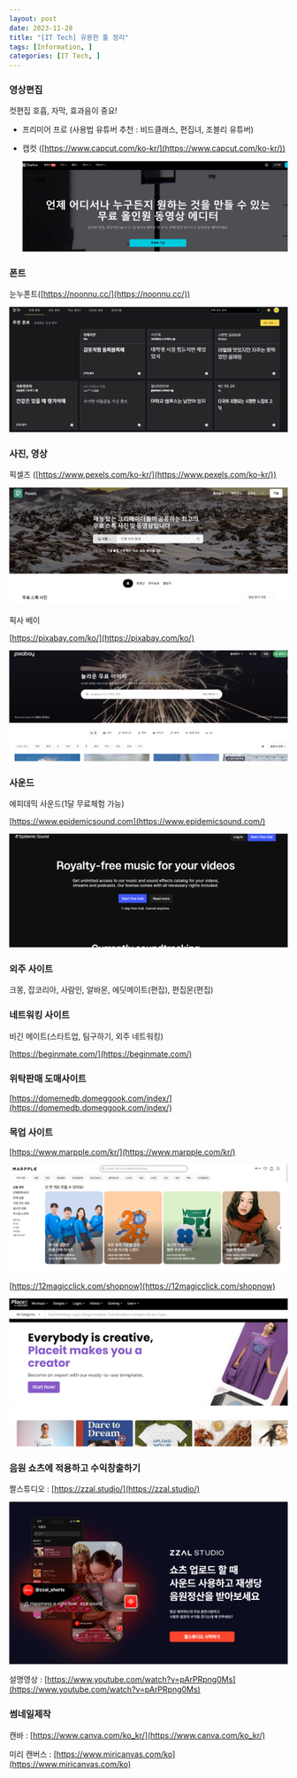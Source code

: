 ```yaml
---
layout: post
date: 2023-11-28
title: "[IT Tech] 유용한 툴 정리"
tags: [Information, ]
categories: [IT Tech, ]
---
```



### 영상편집


컷편집 호흡, 자막, 효과음이 중요!

- 프리미어 프로 (사용법 유튜버 추천 : 비드클래스, 편집녀, 조블리 유튜버)
- 캡컷 ([https://www.capcut.com/ko-kr/](https://www.capcut.com/ko-kr/))

	![0](/assets/img/2023-11-28-[IT-Tech]-유용한-툴-정리.md/0.png)



### 폰트


눈누폰트([https://noonnu.cc/](https://noonnu.cc/))


![1](/assets/img/2023-11-28-[IT-Tech]-유용한-툴-정리.md/1.png)



### 사진, 영상


픽셀즈 ([https://www.pexels.com/ko-kr/](https://www.pexels.com/ko-kr/))


![2](/assets/img/2023-11-28-[IT-Tech]-유용한-툴-정리.md/2.png)


픽사 베이


[https://pixabay.com/ko/](https://pixabay.com/ko/)


![3](/assets/img/2023-11-28-[IT-Tech]-유용한-툴-정리.md/3.png)



### 사운드


에피데믹 사운드(1달 무료체험 가능)


[https://www.epidemicsound.com](https://www.epidemicsound.com/)


![4](/assets/img/2023-11-28-[IT-Tech]-유용한-툴-정리.md/4.png)



### 외주 사이트


크몽, 잡코리아, 사람인, 알바몬, 에딧메이트(편집), 편집몬(편집)



### 네트워킹 사이트


비긴 메이트(스타트업, 팀구하기, 외주 네트워킹)


[https://beginmate.com/](https://beginmate.com/)



### 위탁판매 도매사이트


[https://domemedb.domeggook.com/index/](https://domemedb.domeggook.com/index/)



### 목업 사이트


[https://www.marpple.com/kr/](https://www.marpple.com/kr/)


![5](/assets/img/2023-11-28-[IT-Tech]-유용한-툴-정리.md/5.png)


[https://12magicclick.com/shopnow](https://12magicclick.com/shopnow)


![6](/assets/img/2023-11-28-[IT-Tech]-유용한-툴-정리.md/6.png)



### 음원 쇼츠에 적용하고 수익창출하기


짤스튜디오 : [https://zzal.studio/](https://zzal.studio/)


![7](/assets/img/2023-11-28-[IT-Tech]-유용한-툴-정리.md/7.png)


설명영상 : [https://www.youtube.com/watch?v=pArPRpng0Ms](https://www.youtube.com/watch?v=pArPRpng0Ms)



### 썸네일제작


캔바 : [https://www.canva.com/ko_kr/](https://www.canva.com/ko_kr/)


미리 캔버스 : [https://www.miricanvas.com/ko](https://www.miricanvas.com/ko)

